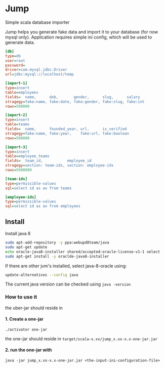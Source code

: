 # Jump
Simple scala database importer

Jump helps you generate fake data and import it to your database (for now mysql only). Application requires simple ini config, which will be used to generate data.


```ini
[db]
type=db
user=root
password=
driver=com.mysql.jdbc.Driver
url=jdbc:mysql://localhost/temp

[import-1]
type=insert
table=employees
fields=  name,      dob,       gender,      slug,      salary
stragegy=fake:name, fake:date, fake:gender, fake:slug, fake:int
rows=500000

[import-2]
type=insert
table=teams
fields=  name,      founded_year, url,      is_verified
stragegy=fake:name, fake:year,    fake:url, fake:boolean
rows=500000

[import-3]
type=insert
table=employee_teams
fields=  team_id,           employee_id
stragegy=section: team-ids, section: employee-ids
rows=5000000

[team-ids]
type=permissible-values
sql=select id as av from teams

[employee-ids]
type=permissible-values
sql=select id as av from employees
```

## Install

Install java 8

```bash
sudo apt-add-repository -y ppa:webupd8team/java
sudo apt-get update
echo oracle-java8-installer shared/accepted-oracle-license-v1-1 select true | sudo /usr/bin/debconf-set-selections
sudo apt-get install -y oraclde-java8-installer
```

If there are other jvm's installed, select java-8-oracle using:

```bash
update-alternatives --config java
```

The current java version can be checked using `java -version`

### How to use it

the uber-jar should reside in

#### 1. Create a one-jar

```
./activator one-jar
```

the one-jar should reside in `target/scala-x.xx/jump_x.xx-x.x-one-jar.jar`

#### 2. run the one-jar with

```
java -jar jump_x.xx-x.x-one-jar.jar <the-input-ini-configuration-file>
```
